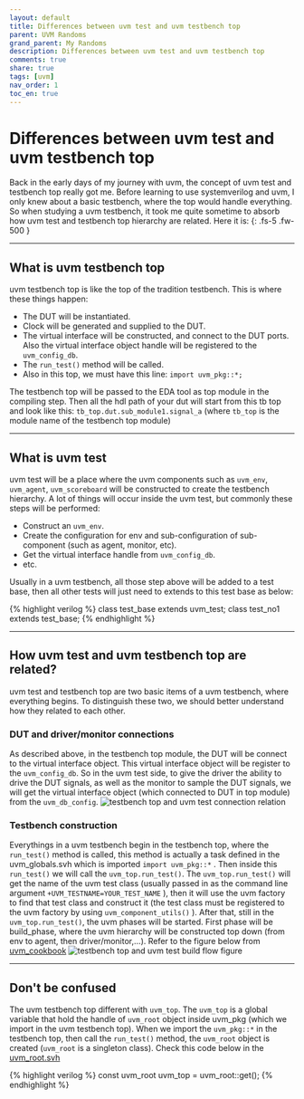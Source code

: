 ```yaml
---
layout: default
title: Differences between uvm test and uvm testbench top
parent: UVM Randoms
grand_parent: My Randoms
description: Differences between uvm test and uvm testbench top 
comments: true
share: true
tags: [uvm]
nav_order: 1
toc_en: true
---
```


# Differences between uvm test and uvm testbench top 
Back in the early days of my journey with uvm, the concept of uvm test and testbench top really got me. Before learning to use systemverilog and uvm, I only knew about a basic testbench, where the top would handle everything. So when studying a uvm testbench, it took me quite sometime to absorb how uvm test and testbench top hierarchy are related. Here it is:
{: .fs-5 .fw-500 }

---
## What is uvm testbench top
uvm testbench top is like the top of the tradition testbench. This is where these things happen:
* The DUT will be instantiated.
* Clock will be generated and supplied to the DUT.
* The virtual interface will be constructed, and connect to the DUT ports. Also the virtual interface object handle  will be registered to the `uvm_config_db`.
* The `run_test()` method will be called.
* Also in this top, we must have this line: `import uvm_pkg::*;`

The testbench top will be passed to the EDA tool as top module in the compiling step. Then all the hdl path of your dut will start from this tb top and look like this: `tb_top.dut.sub_module1.signal_a` (where `tb_top` is the module name of the testbench top module)

---

## What is uvm test
uvm test will be a place where the uvm components such as `uvm_env`, `uvm_agent`, `uvm_scoreboard` will be constructed to create the testbench hierarchy.
A lot of things will occur inside the uvm test, but commonly these steps will be performed:
* Construct an `uvm_env`.
* Create the configuration for env and sub-configuration of sub-component (such as agent, monitor, etc).
* Get the virtual interface handle from `uvm_config_db`.
* etc. 

Usually in a uvm testbench, all those step above will be added to a test base, then all other tests will just need to extends to this test base as below:

<div class ="code" markdown="1" >
{% highlight verilog %}
   class test_base extends uvm_test;
   class test_no1 extends test_base;
{% endhighlight %}
</div>

---

## How uvm test and uvm testbench top are related?
uvm test and testbench top are two basic items of a uvm testbench, where everything begins. To distinguish these two, we should better understand how they related to each other.


### DUT and driver/monitor connections
As described above, in the testbench top module, the DUT will be connect to the virtual interface object. This virtual interface object will be register to the `uvm_config_db`. So in the uvm test side, to give the driver the ability to drive the DUT signals, as well as the monitor to sample the DUT signals, we will get the virtual interface object (which connected to DUT in top module) from the `uvm_db_config`.
![testbench top and uvm test connection relation](https://jqqyra.by.files.1drv.com/y4mpOHaCB4faTDr78inMH3usW3dm9jyIGVN8J2MmWVJcChnz2PPDye3_drhatqEiIHoS4Y9TPr84wSMoLV3e0qAeo5DYOsJq5l_dfINp9Gl1plKkpfOpkWuwTG7MT63cxMXLAwiBJl8qwISYg0K_x0gNkfoj9gDilFbHWjs1DunMaCnuodN3kTl5kLP3Ay7I7rzjPDlhAgB9Qq91O0yVowknA)

### Testbench construction
Everythings in a uvm testbench begin in the testbench top, where the `run_test()` method is called, this method is actually a task defined in the uvm_globals.svh which is imported `import uvm_pkg::*` . Then inside this `run_test()` we will call the `uvm_top.run_test()`. The `uvm_top.run_test()` will get the name of the uvm test class (usually passed in as the command line argument `+UVM_TESTNAME=YOUR_TEST_NAME` ), then it will use the uvm factory to find that test class and construct it (the test class must be registered to the uvm factory by using `uvm_component_utils()` ). After that, still in the `uvm_top.run_test()`, the uvm phases will be started. First phase will be build_phase, where the uvm hierarchy will be constructed top down (from env to agent, then driver/monitor,...). 
Refer to the figure below from [uvm_cookbook](https://verificationacademy.com/cookbook/testbench/build)
![testbench top and uvm test build flow figure](https://by3302files.storage.live.com/y4mEu1I9nAsQbg6vvTfyIQbEJ4v1P73CM0ISP066beWvKlA5Rp3hmucZ0esvu0fuvIlPrHiWVpBrkzN14ybN-hYLcei_h7qLrSnHUMOlLIaWbd4Hhxnl6ZCPr1gzAadmdK9PxQZaJ3VcpAQ4Hk6WMrem8bS2kQyycUTEPuMsiBCuvDE83Fk4bHQSN_4Ew-ZiHQCk4CPYgxB9l4p8okAe5oBUg/2020_08_09_uvm_test_vs_uvm_top_1.png?psid=1&width=772&height=553)

---

## Don't be confused
The uvm testbench top different with `uvm_top`. The `uvm_top` is a global variable that hold the handle of `uvm_root` object inside uvm_pkg (which we import in the uvm testbench top). When we import the `uvm_pkg::*` in the testbench top, then call the `run_test()` method, the `uvm_root` object is created (`uvm_root` is a singleton class). Check this code below in the [uvm_root.svh](http://www.studio-muzzi.com/project/docs/UVMdocs_smu/uvm-1.1d/uvm__root_8svh_source.html)

<div class ="code" markdown="1" >
{% highlight verilog %}
   const uvm_root uvm_top = uvm_root::get();
{% endhighlight %}
</div>




